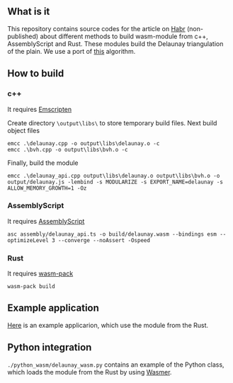 ## What is it

This repository contains source codes for the article on [Habr](https://habr.com) (non-published) about different methods to build wasm-module from c++, AssemblyScript and Rust. These modules build the Delaunay triangulation of the plain. We use a port of [this](https://github.com/darkskyapp/delaunay-fast) algorithm.

## How to build

### c++

It requires [Emscripten](https://emscripten.org/)

Create directory ```\output\libs\``` to store temporary build files. Next build object files

```
emcc .\delaunay.cpp -o output\libs\delaunay.o -c
emcc .\bvh.cpp -o output\libs\bvh.o -c
```

Finally, build the module

```
emcc .\delaunay_api.cpp output\libs\delaunay.o output\libs\bvh.o -o output/delaunay.js -lembind -s MODULARIZE -s EXPORT_NAME=delaunay -s ALLOW_MEMORY_GROWTH=1 -Oz
```


### AssemblyScript

It requires [AssemblyScript](https://www.assemblyscript.org/)

```
asc assembly/delaunay_api.ts -o build/delaunay.wasm --bindings esm --optimizeLevel 3 --converge --noAssert -Ospeed
```

### Rust

It requires [wasm-pack](https://github.com/rustwasm/wasm-pack)

```
wasm-pack build
```

## Example application

[Here](https://tugcga.github.io/web_apps/delaunay_demo/) is an example applicarion, which use the module from the Rust.

## Python integration

```./python_wasm/delaunay_wasm.py``` contains an example of the Python class, which loads the module from the Rust by using [Wasmer](https://github.com/wasmerio/wasmer-python).